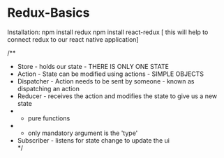 # Redux-Basics

Installation:
npm install redux
 npm install react-redux [ this will help to connect redux to our react native application]

/**
 * Store - holds our state - THERE IS ONLY ONE STATE 
 * Action - State can be modified using actions - SIMPLE OBJECTS 
 * Dispatcher - Action needs to be sent by someone - known as dispatching an action
 * Reducer - receives the action and modifies the state to give us a new state 
 *  - pure functions 
 *  - only mandatory argument is the 'type' 
 * Subscriber - listens for state change to update the ui  
 */
